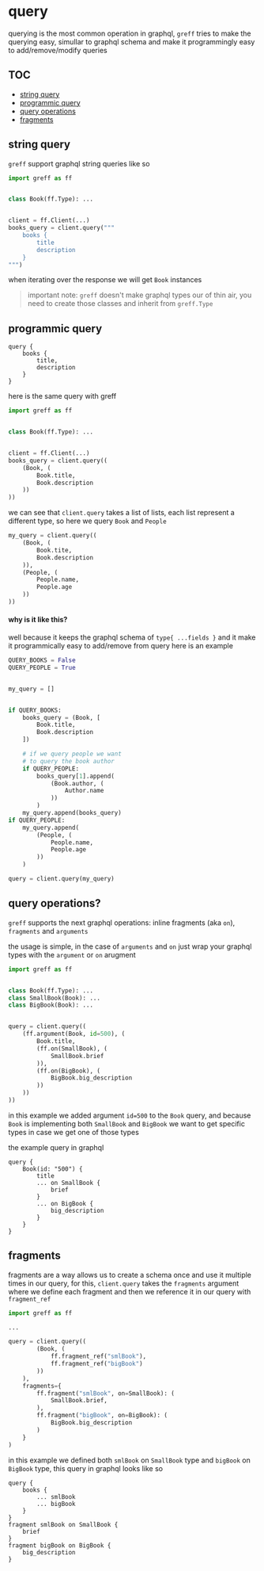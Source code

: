 # query
querying is the most common operation in graphql, `greff` tries to make the querying easy, simullar to
graphql schema and make it programmingly easy to add/remove/modify queries

## TOC
 * [string query](#string-query)
 * [programmic query](#programmic-query)
 * [query operations](#query-operations)
 * [fragments](#fragments)


## string query
`greff` support graphql string queries like so
```py
import greff as ff


class Book(ff.Type): ...


client = ff.Client(...)
books_query = client.query("""
    books {
        title
        description
    }
""")
```
when iterating over the response we will get `Book` instances

> important note: `greff` doesn't make graphql types our of thin air, you need to create those classes and inherit from `greff.Type`

## programmic query
```gql
query {
    books {
        title,
        description
    }
}
```
here is the same query with greff
```py
import greff as ff


class Book(ff.Type): ...


client = ff.Client(...)
books_query = client.query((
    (Book, (
        Book.title,
        Book.description
    ))
))
```
we can see that `client.query` takes a list of lists, each list represent a different type, so here we query `Book` and `People` 

```py
my_query = client.query((
    (Book, (
        Book.tite,
        Book.description
    )),
    (People, (
        People.name,
        People.age
    ))
))
```

#### why is it like this? 
well because it keeps the graphql schema of `type{ ...fields }` and it make it programmically easy to add/remove from query
here is an example
```py
QUERY_BOOKS = False
QUERY_PEOPLE = True


my_query = []


if QUERY_BOOKS:
    books_query = (Book, [
        Book.title,
        Book.description
    ])

    # if we query people we want
    # to query the book author
    if QUERY_PEOPLE:
        books_query[1].append(
            (Book.author, (
                Author.name
            ))
        )
    my_query.append(books_query)
if QUERY_PEOPLE:
    my_query.append(
        (People, (
            People.name,
            People.age
        ))
    )

query = client.query(my_query)
```

## query operations?
`greff` supports the next graphql operations: inline fragments (aka `on`), `fragments` and `arguments` 

the usage is simple, in the case of `arguments` and `on` just wrap your graphql types
with the `argument` or `on` arugment

```py
import greff as ff


class Book(ff.Type): ...
class SmallBook(Book): ...
class BigBook(Book): ...


query = client.query((
    (ff.argument(Book, id=500), (
        Book.title,
        (ff.on(SmallBook), (
            SmallBook.brief
        )),
        (ff.on(BigBook), (
            BigBook.big_description
        ))
    ))
))
```
in this example we added argument `id=500` to the `Book` query, and because `Book` is implementing
both `SmallBook` and `BigBook` we want to get specific types in case we get one of those types

the example query in graphql
```gql
query {
    Book(id: "500") {
        title
        ... on SmallBook {
            brief
        }
        ... on BigBook {
            big_description
        }
    }
}
```

## fragments 
fragments are a way allows us to create a schema once and use it
multiple times in our query, for this, `client.query` takes the `fragments` argument where we define each fragment
and then we reference it in our query with `fragment_ref`

```py
import greff as ff

...

query = client.query((
        (Book, (
            ff.fragment_ref("smlBook"),
            ff.fragment_ref("bigBook")
        ))
    ),
    fragments={
        ff.fragment("smlBook", on=SmallBook): (
            SmallBook.brief,
        ),
        ff.fragment("bigBook", on=BigBook): (
            BigBook.big_description
        )
    }
)
```
in this example we defined both `smlBook` on `SmallBook` type and `bigBook` on `BigBook` type, this query in graphql looks like so
```gql
query {
    books {
        ... smlBook
        ... bigBook
    }
}
fragment smlBook on SmallBook {
    brief
}
fragment bigBook on BigBook {
    big_description
}
```

